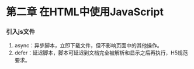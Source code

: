# 第二章 在HTML中使用JavaScript

### 引入js文件
1. async：异步脚本，立即下载文件，但不影响页面中的其他操作。
2. defer：延迟脚本，脚本可延迟到文档完全被解析和显示之后再执行，H5规范要求。